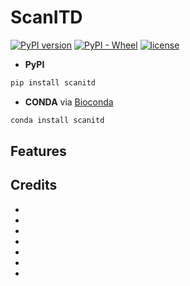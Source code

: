 # ScanITD

[![PyPI version](https://img.shields.io/pypi/v/scanitd.svg)](https://pypi.python.org/pypi/scanitd)
[![PyPI - Wheel](https://img.shields.io/pypi/wheel/scanitd)](https://pypi.org/project/scanitd/#files)
[![license](https://img.shields.io/pypi/l/scanitd.svg)](https://github.com/ylab-hi/ScanITD/blob/main/LICENSE)

- **PyPI**

```bash
pip install scanitd
```

- **CONDA** via [Bioconda](https://bioconda.github.io/)

```bash
conda install scanitd
```

## Features

## Credits

- [mit license]: https://opensource.org/licenses/mit
- [pypi]: https://pypi.org/
- [hypermodern python cookiecutter]: https://github.com/cjolowicz/cookiecutter-hypermodern-python
- [file an issue]: https://github.com/ylab-hi/ScanITD2/issues
- [pip]: https://pip.pypa.io/
- [contributor guide]: CONTRIBUTING.md
- [command-line reference]: https://scanitd.readthedocs.io/en/latest/usage.html

